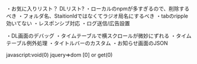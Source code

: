 ・お気に入りリスト？ DLリスト?
・ローカルのnpmが多すぎるので、削除するべき
・フォルダ名、StaitionIdではなくてラジオ局名にするべき
・tabのripple効いてない
・レスポンシブ対応
・ログ送信/広告設置

・DL画面のデバッグ
・タイムテーブルで横スクロールが微妙にずれる
・タイムテーブル例外処理
・タイトルバーのカスタム
・お知らせ画面のJSON


javascript:void(0)
jquery⇒dom [0] or get(0)